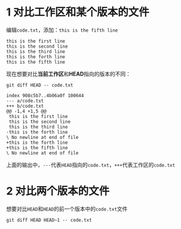 # 1 对比工作区和某个版本的文件

编辑`code.txt`，添加：`this is the fifth line`

```
this is the first line
this is the second line
this is the third line
this is the forth line
this is the fifth line
```

现在想要对比**当前工作区**和**HEAD**指向的版本的不同：

```
git diff HEAD -- code.txt
```

```
index 908c5b7..4b06a0f 100644
--- a/code.txt
+++ b/code.txt
@@ -1,4 +1,5 @@
 this is the first line
 this is the second line
 this is the third line
-this is the forth line
\ No newline at end of file
+this is the forth line
+this is the fifth line
\ No newline at end of file
```

上面的输出中，`---`代表`HEAD`指向的`code.txt`，`+++`代表工作区的`code.txt`

# 2 对比两个版本的文件

想要对比`HEAD`和`HEAD`的前一个版本中的`code.txt`文件

```
git diff HEAD HEAD~1 -- code.txt
```

